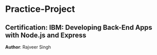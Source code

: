 # Practice-Project

## Certification: IBM: Developing Back-End Apps with Node.js and Express

**Author**: Rajveer Singh
